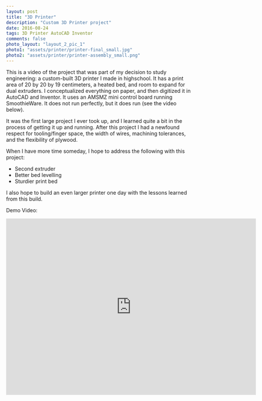 ```yaml
---
layout: post
title: "3D Printer"
description: "Custom 3D Printer project"
date: 2016-08-24
tags: 3D Printer AutoCAD Inventor
comments: false
photo_layout: "layout_2_pic_1"
photo1: "assets/printer/printer-final_small.jpg"
photo2: "assets/printer/printer-assembly_small.png"
---
```


This is a video of the project that was part of my decision to study engineering: a custom-built 3D printer I made in highschool. It has a print area of 20 by 20 by 19 centimeters, a heated bed, and room to expand for dual extruders. I conceptualized everything on paper, and then digitized it in AutoCAD and Inventor. It uses an AMSMZ mini control board running SmoothieWare. It does not run perfectly, but it does run (see the video below).

It was the first large project I ever took up, and I learned quite a bit in the process of getting it up and running. After this project I had a newfound respect for tooling/finger space, the width of wires, machining tolerances, and the flexibility of plywood.

When I have more time someday, I hope to address the following with this project:
- Second extruder
- Better bed levelling
- Sturdier print bed

I also hope to build an even larger printer one day with the lessons learned from this build.

Demo Video:
<div class="video-resize">
  <iframe width="680" height="480" src="https://www.youtube.com/embed/lMiqQMP7Syc" frameborder="0" allow="accelerometer; autoplay; encrypted-media; gyroscope; picture-in-picture" allowfullscreen></iframe>
</div>
